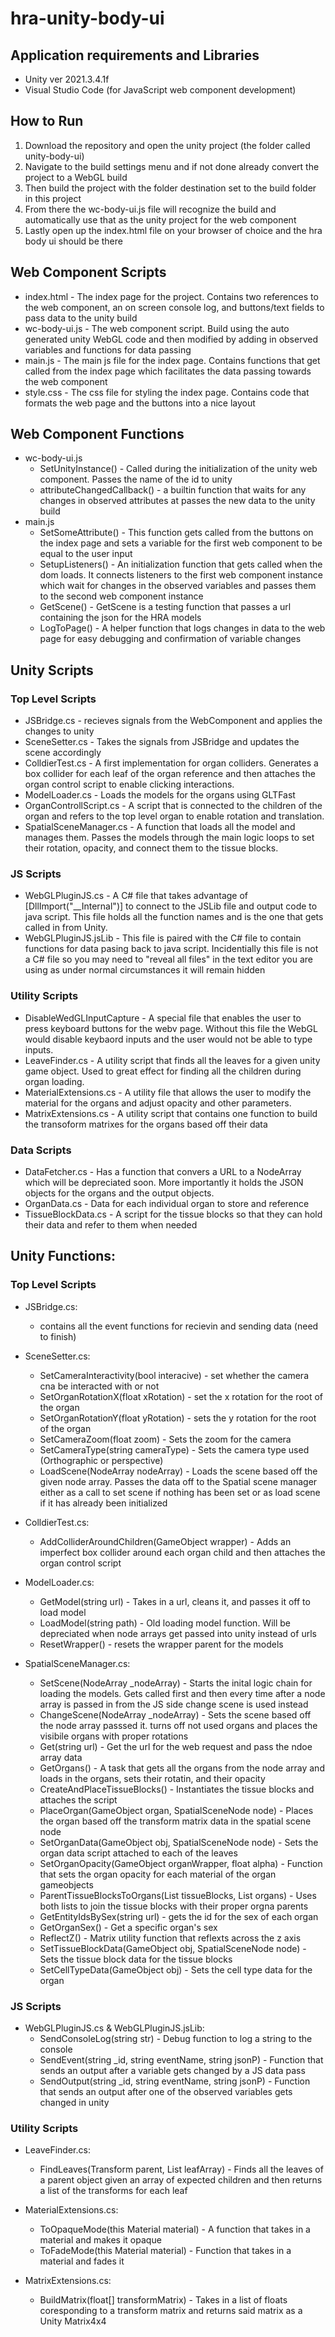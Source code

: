 # hra-unity-body-ui

## Application requirements and Libraries

- Unity ver 2021.3.4.1f
- Visual Studio Code (for JavaScript web component development)

## How to Run

1. Download the repository and open the unity project (the folder called unity-body-ui)
1. Navigate to the build settings menu and if not done already convert the project to a WebGL build
1. Then build the project with the folder destination set to the build folder in this project
1. From there the wc-body-ui.js file will recognize the build and automatically use that as the unity project for the web component
1. Lastly open up the index.html file on your browser of choice and the hra body ui should be there

## Web Component Scripts

- index.html - The index page for the project. Contains two references to the web component, an on screen console log, and buttons/text fields to pass data to the unity build
- wc-body-ui.js - The web component script. Build using the auto generated unity WebGL code and then modified by adding in observed variables and functions for data passing
- main.js - The main js file for the index page. Contains functions that get called from the index page which facilitates the data passing towards the web component
- style.css - The css file for styling the index page. Contains code that formats the web page and the buttons into a nice layout

## Web Component Functions

- wc-body-ui.js
    - SetUnityInstance() - Called during the initialization of the unity web component. Passes the name of the id to unity
    - attributeChangedCallback() - a builtin function that waits for any changes in observed attributes at passes the new data to the unity build
- main.js
    - SetSomeAttribute() - This function gets called from the buttons on the index page and sets a variable for the first web component to be equal to the user input
    - SetupListeners() - An initialization function that gets called when the dom loads. It connects listeners to the first web component instance which wait for changes in the observed variables and passes them to the second web component instance
    - GetScene() - GetScene is a testing function that passes a url containing the json for the HRA models
    - LogToPage() - A helper function that logs changes in data to the web page for easy debugging and confirmation of variable changes

## Unity Scripts

### Top Level Scripts
- JSBridge.cs - recieves signals from the WebComponent and applies the changes to unity
- SceneSetter.cs - Takes the signals from JSBridge and updates the scene accordingly
- ColldierTest.cs - A first implementation for organ colliders. Generates a box collider for each leaf of the organ reference and then attaches the organ control script to enable clicking interactions.
- ModelLoader.cs - Loads the models for the organs using GLTFast
- OrganControllScript.cs - A script that is connected to the children of the organ and refers to the top level organ to enable rotation and translation.
- SpatialSceneManager.cs - A function that loads all the model and manages them. Passes the models through the main logic loops to set their rotation, opacity, and connect them to the tissue blocks.

### JS Scripts
- WebGLPluginJS.cs - A C# file that takes advantage of [DllImport("__Internal")] to connect to the JSLib file and output code to java script. This file holds all the function names and is the one that gets called in from Unity.
- WebGLPluginJS.jsLib - This file is paired with the C# file to contain functions for data pasing back to java script. Incidentially this file is not a C# file so you may need to "reveal all files" in the text editor you are using as under normal circumstances it will remain hidden

### Utility Scripts
- DisableWedGLInputCapture - A special file that enables the user to press keyboard buttons for the webv page. Without this file the WebGL would disable keybaord inputs and the user would not be able to type inputs.
- LeaveFinder.cs - A utility script that finds all the leaves for a given unity game object. Used to great effect for finding all the children during organ loading.
- MaterialExtensions.cs - A utility file that allows the user to modify the material for the organs and adjust opacity and other parameters.
- MatrixExtensions.cs - A utility script that contains one function to build the transoform matrixes for the organs based off their data


 ### Data Scripts
- DataFetcher.cs - Has a function that convers a URL to a NodeArray which will be depreciated soon. More importantly it holds the JSON objects for the organs and the output objects.
- OrganData.cs - Data for each individual organ to store and reference
- TissueBlockData.cs - A script for the tissue blocks so that they can hold their data and refer to them when needed


## Unity Functions:

### Top Level Scripts
- JSBridge.cs:
    - contains all the event functions for recievin and sending data (need to finish)

- SceneSetter.cs:
    - SetCameraInteractivity(bool interacive) - set whether the camera cna be interacted with or not
    - SetOrganRotationX(float xRotation) - set the x rotation for the root of the organ
    - SetOrganRotationY(float yRotation) - sets the y rotation for the root of the organ
    - SetCameraZoom(float zoom) - Sets the zoom for the camera
    - SetCameraType(string cameraType) - Sets the camera type used (Orthographic or perspective)
    - LoadScene(NodeArray nodeArray) - Loads the scene based off the given node array. Passes the data off to the Spatial scene manager either as a call to set scene if nothing has been set or as load scene if it has already been initialized

- ColldierTest.cs:
    - AddColliderAroundChildren(GameObject wrapper) - Adds an imperfect box collider around each organ child and then attaches the organ control script 

- ModelLoader.cs:
    - GetModel(string url) - Takes in a url, cleans it, and passes it off to load model
    - LoadModel(string path) - Old loading model function. Will be depreciated when node arrays get passed into unity instead of urls
    - ResetWrapper() - resets the wrapper parent for the models

- SpatialSceneManager.cs:
    - SetScene(NodeArray _nodeArray) - Starts the inital logic chain for loading the models. Gets called first and then every time after a node array is passed in from the JS side change scene is used instead
    - ChangeScene(NodeArray _nodeArray) - Sets the scene based off the node array passsed it. turns off not used organs and places the visibile organs with proper rotations
    - Get(string url) - Get the url for the web request and pass the ndoe array data
    - GetOrgans() - A task that gets all the organs from the node array and loads in the organs, sets their rotatin, and their opacity
    - CreateAndPlaceTissueBlocks() - Instantiates the tissue blocks and attaches the script
    - PlaceOrgan(GameObject organ, SpatialSceneNode node) - Places the organ based off the transform matrix data in the spatial scene node
    - SetOrganData(GameObject obj, SpatialSceneNode node) - Sets the organ data script attached to each of the leaves
    - SetOrganOpacity(GameObject organWrapper, float alpha) - Function that sets the organ opacity for each material of the organ gameobjects
    - ParentTissueBlocksToOrgans(List<GameObject> tissueBlocks, List<GameObject> organs) - Uses both lists to join the tissue blocks with their proper orgna parents
    - GetEntityIdsBySex(string url) - gets the id for the sex of each organ
    - GetOrganSex() - Get a specific organ's sex
    - ReflectZ() - Matrix utility function that reflexts across the z axis
    - SetTissueBlockData(GameObject obj, SpatialSceneNode node) - Sets the tissue block data for the tissue blocks
    - SetCellTypeData(GameObject obj) - Sets the cell type data for the organ

### JS Scripts
- WebGLPluginJS.cs & WebGLPluginJS.jsLib: 
    - SendConsoleLog(string str) - Debug function to log a string to the console
    - SendEvent(string _id, string eventName, string jsonP) - Function that sends an output after a variable gets changed by a JS data pass
    - SendOutput(string _id, string eventName, string jsonP) - Function that sends an output after one of the observed variables gets changed in unity


### Utility Scripts
- LeaveFinder.cs:
    - FindLeaves(Transform parent, List<Transform> leafArray) - Finds all the leaves of a parent object given an array of expected children and then returns a list of the transforms for each leaf

- MaterialExtensions.cs:
    - ToOpaqueMode(this Material material) - A function that takes in a material and makes it opaque
    - ToFadeMode(this Material material) - Function that takes in a material and fades it
- MatrixExtensions.cs:
    - BuildMatrix(float[] transformMatrix) - Takes in a list of floats coresponding to a transform matrix and returns said matrix as a Unity Matrix4x4

